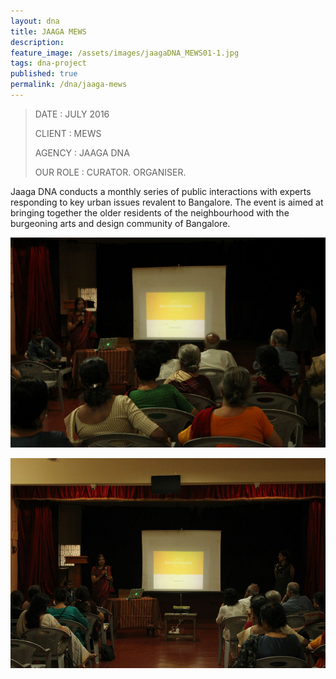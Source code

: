 ```yaml
---
layout: dna
title: JAAGA MEWS
description:
feature_image: /assets/images/jaagaDNA_MEWS01-1.jpg
tags: dna-project
published: true
permalink: /dna/jaaga-mews
---
```


<div class="kg-card-markdown"><blockquote>
<p>DATE : JULY 2016</p>
<p>CLIENT : MEWS</p>
<p>AGENCY : JAAGA DNA</p>
<p>OUR ROLE : CURATOR. ORGANISER.</p>
</blockquote>
<p>Jaaga DNA conducts a monthly series of public interactions with experts responding to key urban issues revalent to Bangalore. The event is aimed at bringing together the older residents of the neighbourhood with the burgeoning arts and design community of Bangalore.</p>
<p><img src="/assets/images/jaagaDNA_MEWS01.jpg" alt="jaagaDNA_MEWS01"></p>
<p><img src="/assets/images/21_jaagaDNA_MEWS.jpg" alt="21_jaagaDNA_MEWS"></p>
</div>
